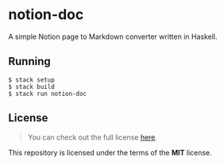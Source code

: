 # notion-doc

A simple Notion page to Markdown converter written in Haskell.

## Running

```console
$ stack setup
$ stack build
$ stack run notion-doc
```

## License

> You can check out the full license [here](LICENSE).

This repository is licensed under the terms of the **MIT** license.
